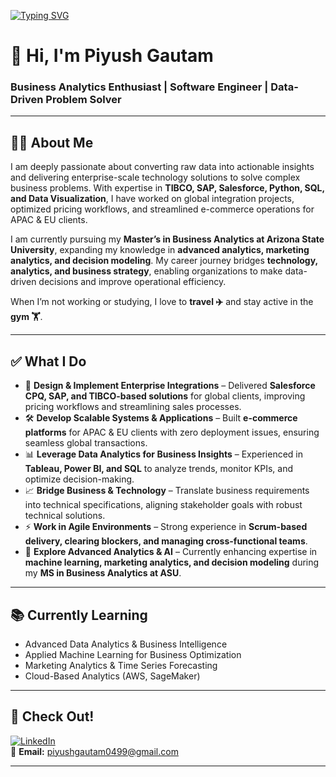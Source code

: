 [![Typing SVG](https://readme-typing-svg.demolab.com?font=Fira+Code&pause=1000&color=7B9CF7&width=435&lines=Hi%2C+I'm+Piyush+Gautam;Business+Analytics+Enthusiast+%7C+Data-Driven+Problem+Solver)](https://git.io/typing-svg)

# 👋 Hi, I'm Piyush Gautam  
### Business Analytics Enthusiast | Software Engineer | Data-Driven Problem Solver

---

## 🧑‍💻 About Me  
I am deeply passionate about converting raw data into actionable insights and delivering enterprise-scale technology solutions to solve complex business problems. With expertise in **TIBCO, SAP, Salesforce, Python, SQL, and Data Visualization**, I have worked on global integration projects, optimized pricing workflows, and streamlined e-commerce operations for APAC & EU clients.

I am currently pursuing my **Master’s in Business Analytics at Arizona State University**, expanding my knowledge in **advanced analytics, marketing analytics, and decision modeling**. My career journey bridges **technology, analytics, and business strategy**, enabling organizations to make data-driven decisions and improve operational efficiency.

When I’m not working or studying, I love to **travel ✈️** and stay active in the **gym 🏋️**.

---

## ✅ What I Do  
- 🔗 **Design & Implement Enterprise Integrations** – Delivered **Salesforce CPQ, SAP, and TIBCO-based solutions** for global clients, improving pricing workflows and streamlining sales processes.  
- 🛠 **Develop Scalable Systems & Applications** – Built **e-commerce platforms** for APAC & EU clients with zero deployment issues, ensuring seamless global transactions.  
- 📊 **Leverage Data Analytics for Business Insights** – Experienced in **Tableau, Power BI, and SQL** to analyze trends, monitor KPIs, and optimize decision-making.  
- 📈 **Bridge Business & Technology** – Translate business requirements into technical specifications, aligning stakeholder goals with robust technical solutions.  
- ⚡ **Work in Agile Environments** – Strong experience in **Scrum-based delivery, clearing blockers, and managing cross-functional teams**.  
- 🤖 **Explore Advanced Analytics & AI** – Currently enhancing expertise in **machine learning, marketing analytics, and decision modeling** during my **MS in Business Analytics at ASU**.

---

## 📚 Currently Learning  
- Advanced Data Analytics & Business Intelligence  
- Applied Machine Learning for Business Optimization  
- Marketing Analytics & Time Series Forecasting  
- Cloud-Based Analytics (AWS, SageMaker)

---

## 🔗 Check Out!  
[![LinkedIn](https://img.shields.io/badge/LinkedIn-0077B5?style=for-the-badge&logo=linkedin&logoColor=white)](https://www.linkedin.com/in/piyushgautam04)  
📧 **Email:** piyushgautam0499@gmail.com  

---

